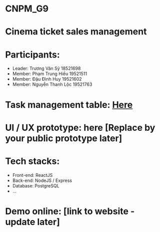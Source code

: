 # CNPM_G9
# Cinema ticket sales management

# Participants:

- Leader: Trương Văn Sỹ 18521698 
- Member: Phạm Trung Hiếu 19521511
- Member: Đậu Đình Huy 19521602
- Member: Nguyễn Thanh Lộc 19521763

# Task management table: [Here](https://trello.com/b/No7gkNti/cnpmg9)

# UI / UX prototype: here [Replace by your public prototype later]

# Tech stacks:

- Front-end: ReactJS
- Back-end: NodeJS / Express
- Database: PostgreSQL
- ...

# Demo online: [link to website - update later]

